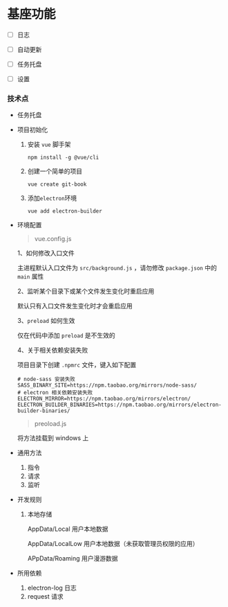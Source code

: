 # 基座功能

- [ ] 日志

- [ ] 自动更新

- [ ] 任务托盘
- [ ] 设置

### 技术点

- 任务托盘

- 项目初始化

  1. 安装 `vue` 脚手架

     ```shell
     npm install -g @vue/cli
     ```

  2. 创建一个简单的项目

     ```shell
     vue create git-book
     ```

  3. 添加`electron`环境

     ```shell
     vue add electron-builder
     ```

- 环境配置

  > vue.config.js

  1、如何修改入口文件

  主进程默认入口文件为 `src/background.js` ，请勿修改 `package.json` 中的 `main` 属性

  2、监听某个目录下或某个文件发生变化时重启应用

  默认只有入口文件发生变化时才会重启应用

  3、`preload` 如何生效

  仅在代码中添加 `preload` 是不生效的

  4、关于相关依赖安装失败

  项目目录下创建 `.npmrc` 文件，键入如下配置

  ```shell
  # node-sass 安装失败
  SASS_BINARY_SITE=https://npm.taobao.org/mirrors/node-sass/
  # electron 相关依赖安装失败
  ELECTRON_MIRROR=https://npm.taobao.org/mirrors/electron/
  ELECTRON_BUILDER_BINARIES=https://npm.taobao.org/mirrors/electron-builder-binaries/
  ```

  > preoload.js
  
  将方法挂载到 windows 上
  
- 通用方法

  1. 指令
  2. 请求
  3. 监听
  
- 开发规则

  1. 本地存储

     AppData/Local			用户本地数据

     AppData/LocalLow	用户本地数据（未获取管理员权限的应用）

     APpData/Roaming	用户漫游数据

- 所用依赖

  1. electron-log 日志
  2. request 请求
